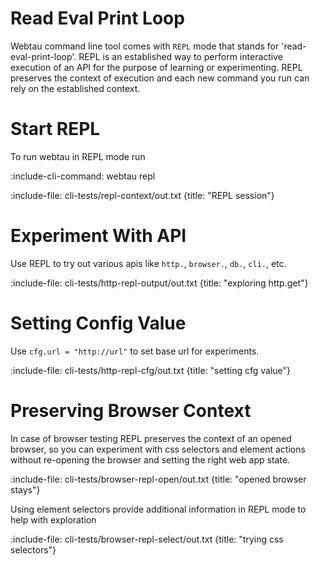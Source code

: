 # Read Eval Print Loop

Webtau command line tool comes with `REPL` mode that stands for 'read-eval-print-loop'. REPL is an established way to 
perform interactive execution of an API for the purpose of learning or experimenting. 
REPL preserves the context of execution and each new command you run can rely on the established context.

# Start REPL

To run webtau in REPL mode run

:include-cli-command: webtau repl 

:include-file: cli-tests/repl-context/out.txt {title: "REPL session"}

# Experiment With API

Use REPL to try out various apis like `http.`, `browser.`, `db.`, `cli.`, etc.

:include-file: cli-tests/http-repl-output/out.txt {title: "exploring http.get"}

# Setting Config Value

Use `cfg.url = "http://url"` to set base url for experiments.

:include-file: cli-tests/http-repl-cfg/out.txt {title: "setting cfg value"}

# Preserving Browser Context

In case of browser testing REPL preserves the context of an opened browser, so you can experiment
with css selectors and element actions without re-opening the browser and setting the right web app state.

:include-file: cli-tests/browser-repl-open/out.txt {title: "opened browser stays"}

Using element selectors provide additional information in REPL mode to help with exploration

:include-file: cli-tests/browser-repl-select/out.txt {title: "trying css selectors"}

